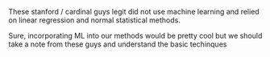 These stanford / cardinal guys legit did not use machine learning and relied on linear regression and normal statistical methods.

Sure, incorporating ML into our methods would be pretty cool but we should take a note from these guys and understand the basic techinques